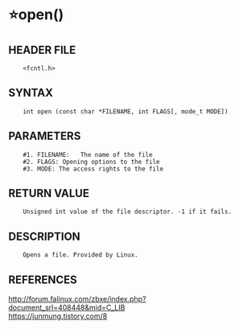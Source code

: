 ⭐open()
=========

HEADER FILE
-----------
        <fcntl.h>
        
SYNTAX
------
        int open (const char *FILENAME, int FLAGS[, mode_t MODE])

PARAMETERS
----------
        #1. FILENAME:	The name of the file
        #2. FLAGS: Opening options to the file
        #3. MODE: The access rights to the file
        
RETURN VALUE
-----------
        Unsigned int value of the file descriptor. -1 if it fails.

DESCRIPTION
-----------
        Opens a file. Provided by Linux.
        

REFERENCES
-----------

http://forum.falinux.com/zbxe/index.php?document_srl=408448&mid=C_LIB
</br>
https://junmung.tistory.com/8
</br>
</br>
</br>
</br>
